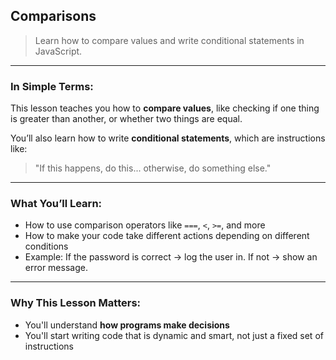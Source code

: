 ##  Comparisons

> Learn how to compare values and write conditional statements in JavaScript.

---

###  In Simple Terms:

This lesson teaches you how to **compare values**, like checking if one thing is greater than another, or whether two things are equal.

You’ll also learn how to write **conditional statements**, which are instructions like:

> "If this happens, do this... otherwise, do something else."

---

###  What You’ll Learn:

- How to use comparison operators like `===`, `<`, `>=`, and more  
- How to make your code take different actions depending on different conditions  
- Example: If the password is correct → log the user in. If not → show an error message.

---

###  Why This Lesson Matters:

- You'll understand **how programs make decisions**
- You'll start writing code that is dynamic and smart, not just a fixed set of instructions


